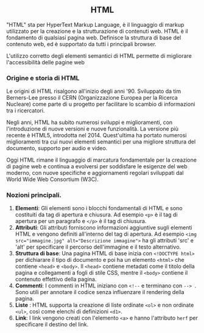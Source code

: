 <h2 align= "center"> <strong> HTML </h2> </strong>

<p center> "HTML" sta per HyperText Markup Language, è il linguaggio di markup utilizzato per la creazione e la strutturazione di contenuti web. 
HTML è il fondamento di qualsiasi pagina web. Definisce la struttura di base del contenuto web, ed è supportato da tutti i principali browser.

L'utilizzo corretto degli elementi semantici di HTML permette di migliorare l'accessibilità delle pagine web</p>

### Origine e storia di HTML

Le origini di HTML risalgono all'inizio degli anni '90. Sviluppato da tim Berners-Lee presso il CERN (Organizzazione Europea per la Ricerca Nucleare) come parte di u progetto per facilitare lo scambio di informazioni tra i ricercatori.

Negli anni, HTML ha subito numerosi sviluppi e miglioramenti, con l'introduzione di nuove versioni e nuove funzionalità. 
La versione più recente è HTML5, introdotta nel 2014. Quest'ultima ha portato numerosi miglioramenti tra cui nuovi elementi semantici per una migliore struttura del documento, supporto per audio e video.

Oggi HTML rimane il linguaggio di marcatura fondamentale per la creazione di pagine web e continua a evolversi per soddisfare le esigenze del web moderno, con nuove specifiche e aggiornamenti regolari sviluppati dal World Wide Web Consortium (W3C).

### Nozioni principali.

1. **Elementi**: Gli elementi sono i blocchi fondamentali di HTML e sono costituiti da tag di apertura e chiusura. Ad esempio ```<p>``` è il tag di apertura per un paragrafo e ```</p>``` è il tag di chiusura.
2. **Attributi**: Gli attributi forniscono informazioni aggiuntive sugli elementi HTML e vengono definiti all'interno del tag di apertura. Ad esempio ```<img src="immagine.jpg" alt="Descrizione immagine">``` ha gli attributi 'src' e 'alt' per specificare il percorso dell'immagine e il testo alternativo.
4. **Struttura di base**: Una pagina HTML di base inizia con `<!DOCTYPE html>` per dichiarare il tipo di documento e poi ha un elemento ``<html>`` che contiene ``<head>`` e ``<body>``. Il ``<head>`` contiene metadati come il titolo della pagina e collegamenti a fogli di stile CSS, mentre il ``<body>`` contiene il contenuto effettivo della pagina.
5. **Commenti**: I commenti in HTML iniziano con ``<!--`` e terminano con ``--> ``. Sono utili per annotare il codice senza influenzare il rendering della pagina.
6. **Liste** : HTML supporta la creazione di liste ordinate `<ol>` e non ordinate `<ul>`, così come elenchi di definizioni `<d1>`.
7. **Link**: I link vengono creati con l'elemento `<a>` e hanno l'attributo `herf` per specificare il destino del link.